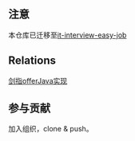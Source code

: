 ## 注意

本仓库已迁移至[it-interview-easy-job](https://github.com/it-interview/easy-job)

## Relations

[剑指offerJava实现](https://github.com/Lemonjing/your-offer)

## 参与贡献

加入组织，clone & push。
